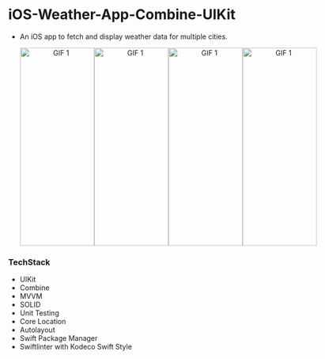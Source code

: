 # **iOS-Weather-App-Combine-UIKit**

- An iOS app to fetch and display weather data for multiple cities. 
  <p align="center" style="display: flex; justify-content: space-between;">
  <img src="https://github.com/ufukanilozluk/Ios-Weather-App-Combine-UIKit/blob/master/weather_1.gif" alt="GIF 1" width="150" height="400"/>
  <img src="https://github.com/ufukanilozluk/Ios-Weather-App-Combine-UIKit/blob/master/weather_2.gif" alt="GIF 1" width="150" height="400"/>
  <img src="https://github.com/ufukanilozluk/Ios-Weather-App-Combine-UIKit/blob/master/weather_3.gif" alt="GIF 1" width="150" height="400"/>
  <img src="https://github.com/ufukanilozluk/Ios-Weather-App-Combine-UIKit/blob/master/weather_4.gif" alt="GIF 1" width="150" height="400"/>
</div>

### **TechStack**

- UIKit
- Combine
- MVVM
- SOLID
- Unit Testing
- Core Location
- Autolayout
- Swift Package Manager
- Swiftlinter with Kodeco Swift Style

